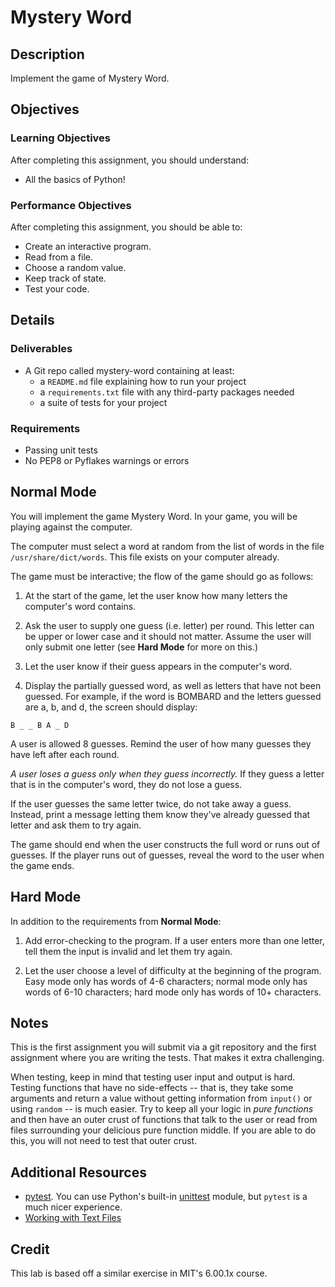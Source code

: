 # Mystery Word

## Description

Implement the game of Mystery Word.

## Objectives

### Learning Objectives

After completing this assignment, you should understand:

* All the basics of Python!

### Performance Objectives

After completing this assignment, you should be able to:

* Create an interactive program.
* Read from a file.
* Choose a random value.
* Keep track of state.
* Test your code.

## Details

### Deliverables

* A Git repo called mystery-word containing at least:
  * a `README.md` file explaining how to run your project
  * a `requirements.txt` file with any third-party packages needed
  * a suite of tests for your project

### Requirements  

* Passing unit tests
* No PEP8 or Pyflakes warnings or errors

## Normal Mode

You will implement the game Mystery Word. In your game, you will be playing against the computer.

The computer must select a word at random from the list of words in the file `/usr/share/dict/words`. This file exists on your computer already.

The game must be interactive; the flow of the game should go as follows:

1. At the start of the game, let the user know how many letters the computer's word contains.

2. Ask the user to supply one guess (i.e. letter) per round. This letter can be upper or lower case and it should not matter. Assume the user will only submit one letter (see **Hard Mode** for more on this.)

3. Let the user know if their guess appears in the computer's word.

4. Display the partially guessed word, as well as letters that have not been guessed. For example, if the word is BOMBARD and the letters guessed are a, b, and d, the screen should display:

```
B _ _ B A _ D
```

A user is allowed 8 guesses. Remind the user of how many guesses they have left after each round.

*A user loses a guess only when they guess incorrectly.* If they guess a letter that is in the computer's word, they do not lose a guess.

If the user guesses the same letter twice, do not take away a guess. Instead, print a message letting them know they've already guessed that letter and ask them to try again.

The game should end when the user constructs the full word or runs out of guesses. If the player runs out of guesses, reveal the word to the user when the game ends.

## Hard Mode

In addition to the requirements from **Normal Mode**:

1. Add error-checking to the program. If a user enters more than one letter, tell them the input is invalid and let them try again.

2. Let the user choose a level of difficulty at the beginning of the program. Easy mode only has words of 4-6 characters; normal mode only has words of 6-10 characters; hard mode only has words of 10+ characters.

## Notes

This is the first assignment you will submit via a git repository and the first assignment where you are writing the tests. That makes it extra challenging.

When testing, keep in mind that testing user input and output is hard. Testing functions that have no side-effects -- that is, they take some arguments and return a value without getting information from `input()` or using `random` -- is much easier. Try to keep all your logic in _pure functions_ and then have an outer crust of functions that talk to the user or read from files surrounding your delicious pure function middle. If you are able to do this, you will not need to test that outer crust.

## Additional Resources

* [pytest](http://pytest.org/latest/). You can use Python's built-in [unittest](https://docs.python.org/3/library/unittest.html) module, but `pytest` is a much nicer experience.
* [Working with Text Files](https://opentechschool.github.io/python-data-intro/core/text-files.html)

## Credit

This lab is based off a similar exercise in MIT's 6.00.1x course.
